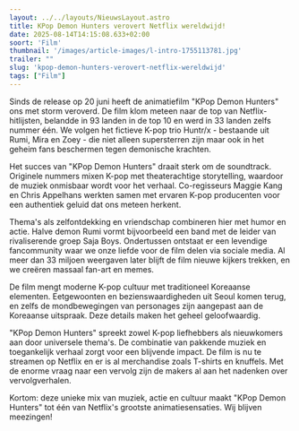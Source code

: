 ```yaml
---
layout: ../../layouts/NieuwsLayout.astro
title: KPop Demon Hunters verovert Netflix wereldwijd!
date: 2025-08-14T14:15:08.633+02:00
soort: 'Film'
thumbnail: '/images/article-images/l-intro-1755113781.jpg'
trailer: ""
slug: 'kpop-demon-hunters-verovert-netflix-wereldwijd'
tags: ["Film"]
---
```


Sinds de release op 20 juni heeft de animatiefilm "KPop Demon Hunters" ons met
storm veroverd. De film klom meteen naar de top van Netflix-hitlijsten, belandde
in 93 landen in de top 10 en werd in 33 landen zelfs nummer één. We volgen het
fictieve K-pop trio Huntr/x - bestaande uit Rumi, Mira en Zoey - die niet alleen
supersterren zijn maar ook in het geheim fans beschermen tegen demonische
krachten.

Het succes van "KPop Demon Hunters" draait sterk om de soundtrack. Originele
nummers mixen K-pop met theaterachtige storytelling, waardoor de muziek
onmisbaar wordt voor het verhaal. Co-regisseurs Maggie Kang en Chris Appelhans
werkten samen met ervaren K-pop producenten voor een authentiek geluid dat ons
meteen herkent.

Thema's als zelfontdekking en vriendschap combineren hier met humor en actie.
Halve demon Rumi vormt bijvoorbeeld een band met de leider van rivaliserende
groep Saja Boys. Ondertussen ontstaat er een levendige fancommunity waar we onze
liefde voor de film delen via sociale media. Al meer dan 33 miljoen weergaven
later blijft de film nieuwe kijkers trekken, en we creëren massaal fan-art en
memes.

De film mengt moderne K-pop cultuur met traditioneel Koreaanse elementen.
Eetgewoonten en bezienswaardigheden uit Seoul komen terug, en zelfs de
mondbewegingen van personages zijn aangepast aan de Koreaanse uitspraak. Deze
details maken het geheel geloofwaardig.

"KPop Demon Hunters" spreekt zowel K-pop liefhebbers als nieuwkomers aan door
universele thema's. De combinatie van pakkende muziek en toegankelijk verhaal
zorgt voor een blijvende impact. De film is nu te streamen op Netflix en er is
al merchandise zoals T-shirts en knuffels. Met de enorme vraag naar een vervolg
zijn de makers al aan het nadenken over vervolgverhalen.

Kortom: deze unieke mix van muziek, actie en cultuur maakt "KPop Demon Hunters"
tot één van Netflix's grootste animatiesensaties. Wij blijven meezingen!